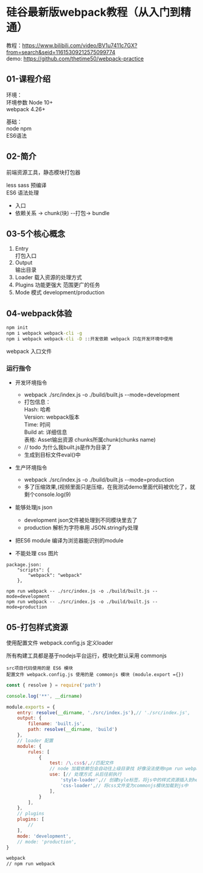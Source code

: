 # 硅谷最新版webpack教程（从入门到精通）

教程：https://www.bilibili.com/video/BV1u7411c7GX?from=search&seid=11615309212575099774  
demo: https://github.com/thetime50/webpack-practice

## 01-课程介绍

环境：  
环境参数 Node 10+  
webpack 4.26+

基础：  
node npm  
ES6语法  

## 02-简介

前端资源工具，静态模块打包器

less sass 预编译  
ES6 语法处理

- 入口
- 依赖关系 -> chunk(块) --打包-> bundle

## 03-5个核心概念

1. Entry  
    打包入口
2. Output  
    输出目录
3. Loader
    载入资源的处理方式
4. Plugins
    功能更强大 范围更广的任务
5. Mode
    模式 development/production

## 04-webpack体验

```cmd
npm init  
npm i webpack webpack-cli -g
npm i webpack webpack-cli -D ::开发依赖 webpack 只在开发环境中使用
```

webpack 入口文件  
### 运行指令
- 开发环境指令
    - webpack ./src/index.js -o ./build/built.js --mode=development  
    - 打包信息：  
        Hash: 哈希  
        Version: webpack版本  
        Time: 时间  
        Build at: 详细信息  
        表格: Asset输出资源 chunks所属chunk(chunks name)  
    - // todo 为什么我built.js是作为目录了  
    - 生成到目标文件eval()中
- 生产环境指令
    - webpack ./src/index.js -o ./build/built.js --mode=production  
    - 多了压缩效果,(视频里面只是压缩，在我测试demo里面代码被优化了，就剩个console.log(9)

- 能够处理js json  
    - development json文件被处理到不同模块里去了
    - production 解析为字符串用 JSON.stringify处理
- 把ES6 module 编译为浏览器能识别的module
- 不能处理 css 图片


```
package.json:
    "scripts": {
        "webpack": "webpack"
    },

npm run webpack -- ./src/index.js -o ./build/built.js --mode=development
npm run webpack -- ./src/index.js -o ./build/built.js --mode=production
```

## 05-打包样式资源
使用配置文件 webpack.config.js 定义loader

所有构建工具都是基于nodejs平台运行，模块化默认采用 commonjs

```
src项目代码使用的是 ES6 模块
配置文件 webpack.config.js 使用的是 commonjs 模块 (module.export ={})
```

```js
const { resolve } = require('path')

console.log('**', __dirname)

module.exports = {
    entry: resolve(__dirname, './src/index.js'),// './src/index.js',
    output: {
        filename: 'built.js',
        path: resolve(__dirname, 'build')
    },
    // loader 配置
    module: {
        rules: [
            {
                test: /\.css$/,//匹配文件
                // node 加载依赖包会自动往上级目录找 好像没法使用npm run webpack
                use: [// 处理方式 从后往前执行
                    'style-loader',// 创建syle标签，将js中的样式资源插入到header中
                    'css-loader',// 将css文件变为commonjs模块加载到js中
                ],
            }
        ],
    },
    // plugins
    plugins: [
        // 
    ],
    mode: 'development',
    // mode: 'production',
}
```

```cmd
webpack
// npm run webpack
```

